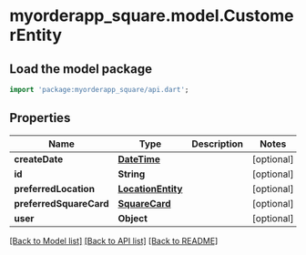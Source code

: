 # myorderapp_square.model.CustomerEntity

## Load the model package
```dart
import 'package:myorderapp_square/api.dart';
```

## Properties
Name | Type | Description | Notes
------------ | ------------- | ------------- | -------------
**createDate** | [**DateTime**](DateTime.md) |  | [optional] 
**id** | **String** |  | [optional] 
**preferredLocation** | [**LocationEntity**](LocationEntity.md) |  | [optional] 
**preferredSquareCard** | [**SquareCard**](SquareCard.md) |  | [optional] 
**user** | **Object** |  | [optional] 

[[Back to Model list]](../README.md#documentation-for-models) [[Back to API list]](../README.md#documentation-for-api-endpoints) [[Back to README]](../README.md)


